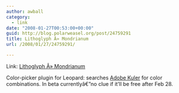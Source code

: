 ```yaml
---
author: awball
category:
  - link
date: "2008-01-27T00:53:00+00:00"
guid: http://blog.polarweasel.org/post/24759291
title: Lithoglyph Â» Mondrianum
url: /2008/01/27/24759291/

---
```

Link: [Lithoglyph Â» Mondrianum](http://www.lithoglyph.com/mondrianum)

Color-picker plugin for Leopard: searches [Adobe Kuler](http://kuler.adobe.com/) for color combinations. In beta currentlyâ€”no clue if it’ll be free after Feb 28.
